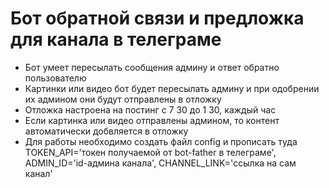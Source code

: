 # Бот обратной связи и предложка для канала в телеграме 
- Бот умеет пересылать сообщения админу и ответ обратно пользователю 
- Картинки или видео бот будет пересылать админу и при одобрении их админом они будут отправлены в отложку 
- Отложка настроена на постинг с 7 30 до 1 30, каждый час 
- Если картинка или видео отправлены админом, то контент автоматически добвляется в отложку
- Для работы необходимо создать файл config и прописать туда TOKEN_API='токен получаемой от bot-father в телеграме', ADMIN_ID='id-aдмина канала', CHANNEL_LINK='ссылка на сам канал'
